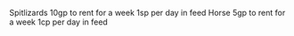 Spitlizards
	10gp to rent for a week
	1sp per day in feed
Horse
	5gp to rent for a week
	1cp per day in feed